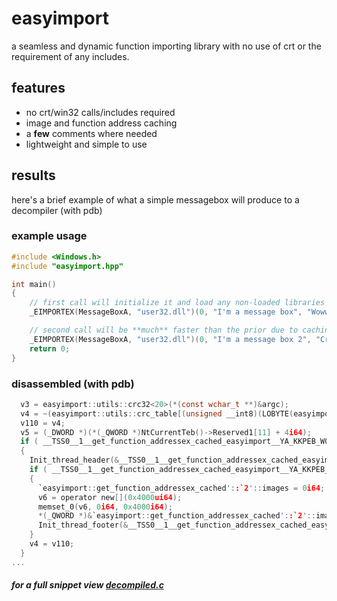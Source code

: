# easyimport
a seamless and dynamic function importing library with no use of crt or the requirement of any includes. 

## features
- no crt/win32 calls/includes required
- image and function address caching
- a **few** comments where needed
- lightweight and simple to use

## results
here's a brief example of what a simple messagebox will produce to a decompiler (with pdb)
### example usage
```c++
#include <Windows.h> 
#include "easyimport.hpp"

int main()
{
	// first call will initialize it and load any non-loaded libraries (user32 etc)
	_EIMPORTEX(MessageBoxA, "user32.dll")(0, "I'm a message box", "Wowww", 0);

	// second call will be **much** faster than the prior due to caching.
	_EIMPORTEX(MessageBoxA, "user32.dll")(0, "I'm a message box 2", "Crazyyy", 0);
	return 0;
}
```

### disassembled (with pdb)
```c
  v3 = easyimport::utils::crc32<20>(*(const wchar_t **)&argc);
  v4 = ~(easyimport::utils::crc_table[(unsigned __int8)(LOBYTE(easyimport::utils::crc_table[(unsigned __int8)(aIMAMessageBox[10] ^ v3)]) ^ BYTE1(v3) ^ aIMAMessageBox[12])] ^ ((easyimport::utils::crc_table[(unsigned __int8)(aIMAMessageBox[10] ^ v3)] ^ (v3 >> 8)) >> 8));
  v110 = v4;
  v5 = (_DWORD *)(*(_QWORD *)NtCurrentTeb()->Reserved1[11] + 4i64);
  if ( __TSS0__1__get_function_addressex_cached_easyimport__YA_KKPEB_W0_Z_4HA > *v5 )
  {
    Init_thread_header(&__TSS0__1__get_function_addressex_cached_easyimport__YA_KKPEB_W0_Z_4HA);
    if ( __TSS0__1__get_function_addressex_cached_easyimport__YA_KKPEB_W0_Z_4HA == -1 )
    {
      `easyimport::get_function_addressex_cached'::`2'::images = 0i64;
      v6 = operator new[](0x4000ui64);
      memset_0(v6, 0i64, 0x4000i64);
      *(_QWORD *)&`easyimport::get_function_addressex_cached'::`2'::images = v6;
      Init_thread_footer(&__TSS0__1__get_function_addressex_cached_easyimport__YA_KKPEB_W0_Z_4HA);
    }
    v4 = v110;
  }
...
```

##### for a full snippet view [decompiled.c](https://github.com/AntiWinner/easyimport/blob/main/decompiled.c)
